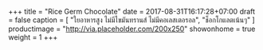 +++
title = "Rice Germ Chocolate"
date = 2017-08-31T16:17:28+07:00
draft = false
caption = [
    "ใยอาหารสูง ไม่มีไขมันทรานส์ ไม่มีคอเลสเตอรอล",
    "ช็อกโกแลตเน้นๆ"
]
productimage = "http://via.placeholder.com/200x250"
showonhome = true
weight = 1
+++
